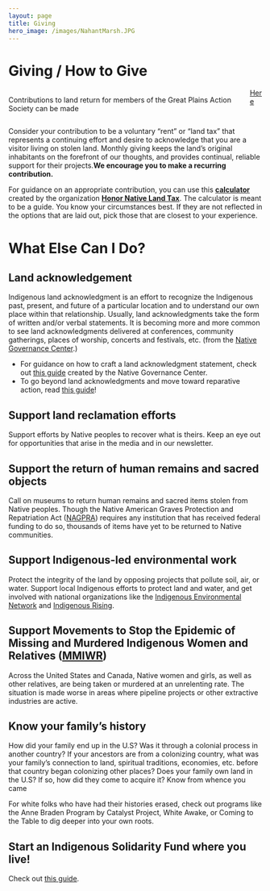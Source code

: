 ```yaml
---
layout: page
title: Giving
hero_image: /images/NahantMarsh.JPG
---
```


# Giving / How to Give

<div class="container">
  <div class="columns">
    <div class="column">
      <p>Contributions to land return for members of the Great Plains Action Society can be made</p>
    </div>
    <div class="column">
      <a class="button" href="https://secure.actblue.com/donate/rematriate?refcode=hnlf">Here</a>
    </div>
  </div>
</div>

Consider your contribution to be a voluntary “rent” or “land tax” that represents a continuing effort and desire to acknowledge that you are a visitor living on stolen land. Monthly giving keeps the land’s original inhabitants on the forefront of our thoughts, and provides continual, reliable support for their projects.**We encourage you to make a recurring contribution.** 

For guidance on an appropriate contribution, you can use this **[calculator][2]** created by the organization **[Honor Native Land Tax][3]**.  The calculator is meant to be a guide. You know your circumstances best. If they are not reflected in the options that are laid out, pick those that are closest to your experience. 

# What Else Can I Do?

## Land acknowledgement

Indigenous land acknowledgment is an effort to recognize the Indigenous past, present, and future of a particular location and to understand our own place within that relationship. Usually, land acknowledgments take the form of written and/or verbal statements. It is becoming more and more common to see land acknowledgments delivered at conferences, community gatherings, places of worship, concerts and festivals, etc. (from the [Native Governance Center][4].)

- For guidance on how to craft a land acknowledgment statement, check out [this guide][5] created by the Native Governance Center. 
- To go beyond land acknowledgments and move toward reparative action, read [this guide][6]!

## Support land reclamation efforts

Support efforts by Native peoples to recover what is theirs. Keep an eye out for opportunities that arise in the media and in our newsletter.

## Support the return of human remains and sacred objects

Call on museums to return human remains and sacred items stolen from Native peoples. Though the Native American Graves Protection and Repatriation Act ([NAGPRA][7]) requires any institution that has received federal funding to do so, thousands of items have yet to be returned to Native communities.

## Support Indigenous-led environmental work

Protect the integrity of the land by opposing projects that pollute soil, air, or water. Support local Indigenous efforts to protect land and water, and get involved with national organizations like the [Indigenous Environmental Network][8] and [Indigenous Rising][9]. 

## Support Movements to Stop the Epidemic of Missing and Murdered Indigenous Women and Relatives ([MMIWR][10])

Across the United States and Canada, Native women and girls, as well as other relatives, are being taken or murdered at an unrelenting rate. The situation is made worse in areas where pipeline projects or other extractive industries are active.  

## Know your family’s history

How did your family end up in the U.S? Was it through a colonial process in another country? If your ancestors are from a colonizing country, what was your family’s connection to land, spiritual traditions, economies, etc. before that country began colonizing other places? Does your family own land in the U.S? If so, how did they come to acquire it? Know from whence you came

For white folks who have had their histories erased, check out programs like the Anne Braden Program by Catalyst Project, White Awake, or Coming to the Table to dig deeper into your own roots.

## Start an Indigenous Solidarity Fund where you live! 

Check out [this guide][11].


[1]: https://secure.actblue.com/donate/rematriate?refcode=hnlf
[2]: https://www.honornativelandtax.org/contribute
[3]: https://www.honornativelandtax.org/
[4]: https://nativegov.org/news/beyond-land-acknowledgment-series/
[5]: https://nativegov.org/news/a-guide-to-indigenous-land-acknowledgment/ "NativeGov.org"
[6]: https://resourcegeneration.org/land-reparations-indigenous-solidarity-action-guide/ "Indigenous Solidarity Action Guide"
[7]: https://www.nps.gov/subjects/nagpra/index.htm
[8]: https://www.ienearth.org/
[9]: https://indigenousrising.org/
[10]: https://www.nativehope.org/missing-and-murdered-indigenous-women-mmiw\
[11]:https://collectiveliberation.org/resource-guide-for-indigenous-solidarity-funding-projects/
[GPAS]: https://secure.actblue.com/donate/gpas
